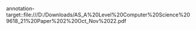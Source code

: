 annotation-target::file:///D:/Downloads/AS_A%20Level%20Computer%20Science%209618_21%20Paper%202%20Oct_Nov%2022.pdf